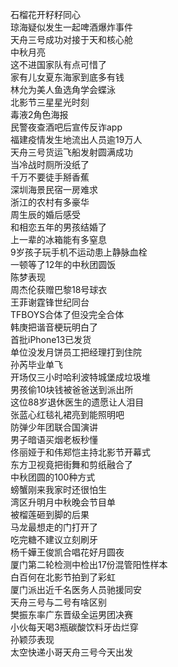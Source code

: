 石榴花开籽籽同心  
琼海疑似发生一起啤酒爆炸事件  
天舟三号成功对接于天和核心舱  
中秋月亮  
这不进国家队有点可惜了  
家有儿女夏东海家到底多有钱  
林允为美人鱼选角学会蝶泳  
北影节三星星光时刻  
毒液2角色海报  
民警夜查酒吧后宣传反诈app  
福建疫情发生地流出人员逾19万人  
天舟三号货运飞船发射圆满成功  
当冷战时厕所没纸了  
千万不要徒手掰香蕉  
深圳海景民宿一房难求  
浙江的农村有多豪华  
周生辰的婚后感受  
和相恋五年的男孩结婚了  
上一辈的冰箱能有多窒息  
9岁孩子玩手机不运动患上静脉血栓  
一顿等了12年的中秋团圆饭  
陈梦表现  
周杰伦获赠巴黎18号球衣  
王菲谢霆锋世纪同台  
TFBOYS合体了但没完全合体  
韩庚把谐音梗玩明白了  
首批iPhone13已发货  
单位没发月饼员工把经理打到住院  
孙芮毕业单飞  
开场仅三小时哈利波特城堡成垃圾堆  
男孩偷10块钱被爸爸送到派出所  
这位88岁退休医生的遗愿让人泪目  
张蓝心红毯礼裙亮到能照明吧  
防弹少年团联合国演讲  
男子暗语买烟老板秒懂  
佟丽娅于和伟郑恺主持北影节开幕式  
东方卫视竟把街舞和剪纸融合了  
中秋团圆的100种方式  
螃蟹刚来我家时还很怕生  
湾区升明月中秋晚会节目单  
被榴莲砸到脚的后果  
马龙最想走的门打开了  
吃完糖不建议立刻刷牙  
杨千嬅王俊凯合唱花好月圆夜  
厦门第二轮检测中检出17份混管阳性样本  
白百何在北影节拍到了彩虹  
厦门派出近千名医务人员驰援同安  
天舟三号与二号有啥区别  
樊振东率广东晋级全运男团决赛  
小伙每天喝3瓶碳酸饮料牙齿烂穿  
孙颖莎表现  
太空快递小哥天舟三号今天出发  
